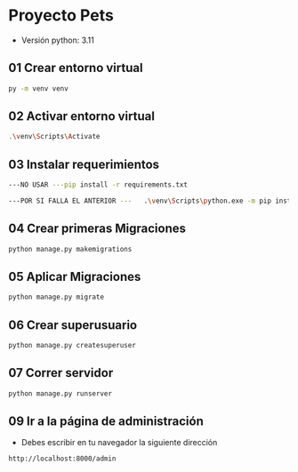 # Proyecto Pets

- Versión python: 3.11

## 01 Crear entorno virtual

```bash
py -m venv venv
```

## 02 Activar entorno virtual

```bash
.\venv\Scripts\Activate
```

## 03 Instalar requerimientos

```bash
---NO USAR ---pip install -r requirements.txt

---POR SI FALLA EL ANTERIOR ---   .\venv\Scripts\python.exe -m pip install -r requirements.txt
```

## 04 Crear primeras Migraciones

```bash
python manage.py makemigrations
``` 

## 05 Aplicar Migraciones

```bash
python manage.py migrate
```

## 06 Crear superusuario

```bash
python manage.py createsuperuser
```

## 07 Correr servidor

```bash
python manage.py runserver
```

## 09 Ir a la página de administración

- Debes escribir en tu navegador la siguiente dirección

```bash
http://localhost:8000/admin
```
